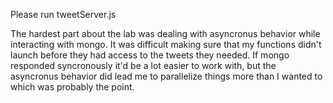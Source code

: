 Please run tweetServer.js

The hardest part about the lab was dealing with asyncronus behavior while interacting with mongo. It was difficult making sure that my functions didn't launch before they had access to the tweets they needed. If mongo responded syncronously it'd be a lot easier to work with, but the asyncronus behavior did lead me to parallelize things more than I wanted to which was probably the point.
